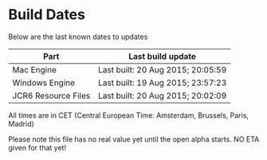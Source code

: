 # Build Dates

Below are the last known dates to updates

Part | Last build update
-----|-----
Mac Engine | Last built: 20 Aug 2015; 20:05:59
Windows Engine | Last built: 19 Aug 2015; 23:57:23
JCR6 Resource Files | Last built: 20 Aug 2015; 20:02:09
All times are in CET (Central European Time: Amsterdam, Brussels, Paris, Madrid)


Please note this file has no real value yet until the open alpha starts. NO ETA given for that yet!
